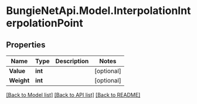 # BungieNetApi.Model.InterpolationInterpolationPoint
## Properties

Name | Type | Description | Notes
------------ | ------------- | ------------- | -------------
**Value** | **int** |  | [optional] 
**Weight** | **int** |  | [optional] 

[[Back to Model list]](../README.md#documentation-for-models) [[Back to API list]](../README.md#documentation-for-api-endpoints) [[Back to README]](../README.md)

